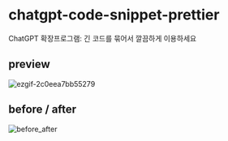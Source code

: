 # chatgpt-code-snippet-prettier

ChatGPT 확장프로그램: 긴 코드를 묶어서 깔끔하게 이용하세요

## preview

![ezgif-2c0eea7bb55279](https://github.com/user-attachments/assets/0f9a22a7-a86f-45b3-9485-3211e68b6937)






## before / after

![before_after](https://github.com/user-attachments/assets/0515ee1a-aa81-44ff-903a-575852d941d5)

